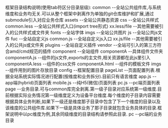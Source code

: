 框架目录结构说明(使用tab符区分目录层级):
common --全站公共组件库,与系统维度和业务均无关.可以从整个框架中剥离作为单独的git仓库维护和扩展,通过submodule引入对应业务仓库
    assets --全站公共静态资源
        css --全站公共样式
            common.less --全站公共样式入口(import tree形式)
            xx.less/file --其他需要被引入的公共样式或文件夹
        fonts --全站字体
        imgs --全站公共图片
        js --全站公共js文件
            fuc --全站自定义js
                common.js --全站自定义js入口
                xx.js/file --其他需要被引入的公共js或文件夹
            plugins --全站自定义插件
            vendor --全站可引入的第三方符合amd/cmd规范的插件
    component --全站组件
        componentA --具体组件文件夹
            componentA.js --组件的js文件,exports的主文件,相关资源都在此js里引入
            componentA.less --组件的css文件
            componentA.html --组件的模板文件
            imgs --组件用到的图片存放目录
config --框架配置目录
    pageList --页面配置列表.根据全站系统实际情况进行配置(按维度和业务拆分).目前只有语言维度
        app.js --app端(hybrid)页面列表
        mobile.js --纯H5(微信)页面列表
        pc.js --pc端页面列表
page --业务目录.可与common库完全剥离.第一级子目录对应系统第一级维度.目前根据实际业务情况第一级维度定义为设备平台维度.每个维度的子目录内容需要根据具体业务判断,如果下一级还是维度那子目录中包含了下一个维度的目录以及该维度的公共组件库.如果下一级是具体业务了那子目录就包含业务具体的目录.框架说明中以pc维度为例,其余同级维度的目录结构请参照此目录.
    pc --pc端的业务目录
    
